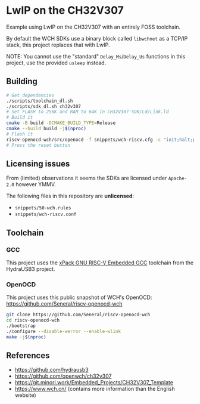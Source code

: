 # LwIP on the CH32V307

Example using LwIP on the CH32V307 with an entirely FOSS toolchain.

By default the WCH SDKs use a binary block called `libwchnet` as a TCP/IP stack, this project replaces that with LwIP.

NOTE: You cannot use the "standard" `Delay_Ms`/`Delay_Us` functions in this project, use the provided `usleep` instead.

## Building

```sh
# Get dependencies
./scripts/toolchain_dl.sh
./scripts/sdk_dl.sh ch32v307
# Set FLASH to 256K and RAM to 64K in CH32V307-SDK/Ld/Link.ld
# Build it
cmake -B build -DCMAKE_BUILD_TYPE=Release
cmake --build build -j$(nproc)
# Flash it
riscv-openocd-wch/src/openocd -f snippets/wch-riscv.cfg -c "init;halt;program build/ch32-lwip;exit"
# Press the reset button
```

## Licensing issues

From (limited) observations it seems the SDKs are licensed under `Apache-2.0` however YMMV.

The following files in this repository are **unlicensed**:
 - `snippets/50-wch.rules`
 - `snippets/wch-riscv.conf`

## Toolchain

### GCC

This project uses the [xPack GNU RISC-V Embedded GCC](https://github.com/hydrausb3/riscv-none-elf-gcc-xpack/) toolchain from the HydraUSB3 project.

### OpenOCD

This project uses this public snapshot of WCH's OpenOCD: https://github.com/Seneral/riscv-openocd-wch

```sh
git clone https://github.com/Seneral/riscv-openocd-wch
cd riscv-openocd-wch
./bootstrap
./configure --disable-werror --enable-wlink
make -j$(nproc)
```

## References

 - https://github.com/hydrausb3
 - https://github.com/openwch/ch32v307
 - https://git.minori.work/Embedded_Projects/CH32V307_Template
 - https://www.wch.cn/ (contains more information than the English website)
